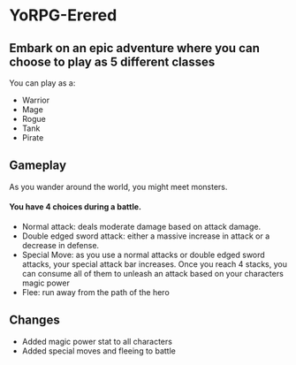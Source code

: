 # YoRPG-Erered
## Embark on an epic adventure where you can choose to play as 5 different classes
You can play as a:
- Warrior
- Mage
- Rogue
- Tank
- Pirate

## Gameplay
As you wander around the world, you might meet monsters. 
#### You have 4 choices during a battle. 
- Normal attack: deals moderate damage based on attack damage.
- Double edged sword attack: either a massive increase in attack or a decrease in defense. 
- Special Move: as you use a normal attacks or double edged sword attacks, your special attack bar increases. Once you reach 4 stacks, you can consume all of them to unleash an attack based on your characters magic power
- Flee: run away from the path of the hero

## Changes
- Added magic power stat to all characters
- Added special moves and fleeing to battle
